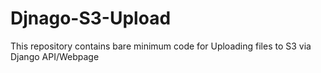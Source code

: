 # Djnago-S3-Upload

This repository contains bare minimum code for Uploading files to S3 via Django API/Webpage
